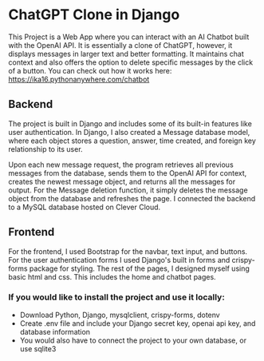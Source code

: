 # ChatGPT Clone in Django

This Project is a Web App where you can interact with an AI Chatbot built with the OpenAI API.
It is essentially a clone of ChatGPT, however, it displays messages in larger text and better formatting.
It maintains chat context and also offers the option to delete specific messages by the click of a button.
You can check out how it works here: https://ika16.pythonanywhere.com/chatbot

## Backend
The project is built in Django and includes some of its built-in features like user authentication.
In Django, I also created a Message database model, where each object stores a question, 
answer, time created, and foreign key relationship to its user.

Upon each new message request, the program retrieves all previous messages from the database, sends them to the 
OpenAI API for context, creates the newest message object, and returns all the messages for output.
For the Message deletion function, it simply deletes the message object from the database and refreshes the page.
I connected the backend to a MySQL database hosted on Clever Cloud.

## Frontend
For the frontend, I used Bootstrap for the navbar, text input, and buttons. 
For the user authentication forms I used Django's built in forms and crispy-forms package for styling.
The rest of the pages, I designed myself using basic html and css. This includes the home and chatbot pages.

### If you would like to install the project and use it locally:
* Download Python, Django, mysqlclient, crispy-forms, dotenv
* Create .env file and include your Django secret key, openai api key, and database information
* You would also have to connect the project to your own database, or use sqlite3
